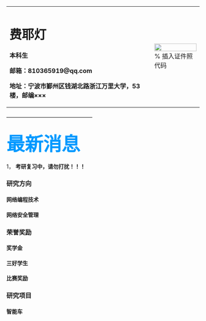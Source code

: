 

<table border="0">
  <tr>
    <td width="75%">
      <h1>费耶灯</h1>
      <p><b>本科生</b></p>
      <p><b浙江万里学院</b></p>
      <p><b>邮箱：810365919@qq.com</b></p>
      <p><b>地址：宁波市鄞州区钱湖北路浙江万里大学，53楼，邮编×××</b></p>
    </td>
    <td width="25%">
     <img src="/zhengjianzhao.jpg" width="100%">      % 插入证件照代码    
    </td>
  </tr>
</table>
————————————————


### <font color=#0099ff size=12 face="黑体">**最新消息**</font>
1， **考研复习中，请勿打扰！！！**

### **研究方向**
#### **网络编程技术**
#### **网络安全管理**
  
  
  
  
### **荣誉奖励**
#### **奖学金**
#### **三好学生**
#### **比赛奖励**



### **研究项目**
#### **智能车**

